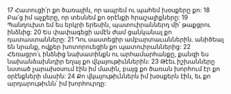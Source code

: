 17 Հատուցի՛ր քո ծառային,
որ ապրեմ ու պահեմ խօսքերը քո:
18 Բա՛ց իմ աչքերը,
որ տեսնեմ քո օրէնքի հրաշալիքները:
19 Պանդուխտ եմ ես երկրի երեսին,
պատուիրաններդ մի՛ թաքցրու ինձնից:
20 Ես փափագեցի ամէն ժամ ցանկանալ քո դատաստանները:
21 Դու սաստեցիր ամբարտաւաններին.
անիծեալ են նրանք,
ովքեր խոտորուեցին քո պատուիրաններից:
22 Հեռացրո՛ւ ինձնից նախատինքն ու արհամարհանքը,
քանզի ես նախանձախնդիր եղայ քո վկայութիւններին:
23 Թէեւ իշխանները նստած չարախօսում էին իմ մասին,
բայց քո ծառան խորհում էր քո օրէնքների մասին:
24 Քո վկայութիւններն իմ խօսքերն էին,
եւ քո արդարութիւնն՝ իմ խորհուրդը:
